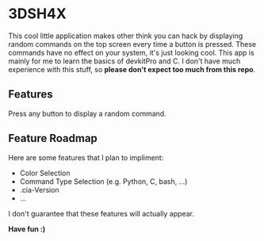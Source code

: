 # 3DSH4X

This cool little application makes other think you can hack by displaying random commands on the top screen every time a button is pressed. These commands have no effect on your system, it's just looking cool. This app is mainly for me to learn the basics of devkitPro and C. I don't have much experience with this stuff, so **please don't expect too much from this repo**.

## Features

Press any button to display a random command.

## Feature Roadmap

Here are some features that I plan to impliment:

- Color Selection
- Command Type Selection (e.g. Python, C, bash, ...)
- .cia-Version
- ...

I don't guarantee that these features will actually appear.

**Have fun :)**
